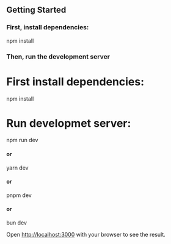 ## Getting Started

### First, install dependencies:

npm install

### Then, run the development server
# First install dependencies: #

npm install

# Run developmet server: #

npm run dev
#### or
yarn dev
#### or
pnpm dev
#### or
bun dev

Open [http://localhost:3000](http://localhost:3000) with your browser to see the result.
